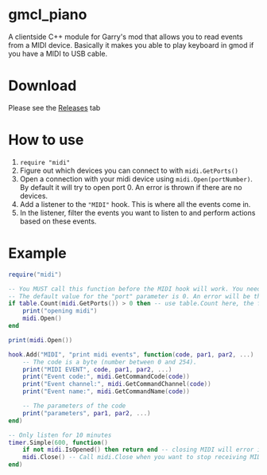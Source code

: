 gmcl_piano
================

A clientside C++ module for Garry's mod that allows you to read events from a MIDI device. Basically it makes you able to play keyboard in gmod if you have a MIDI to USB cable.

# Download
Please see the [Releases](https://github.com/FPtje/gmcl_midi/releases) tab

# How to use
1. `require "midi"`
2. Figure out which devices you can connect to with `midi.GetPorts()`
3. Open a connection with your midi device using `midi.Open(portNumber)`. By default it will try to open port 0. An error is thrown if there are no devices.
4. Add a listener to the `"MIDI"` hook. This is where all the events come in.
5. In the listener, filter the events you want to listen to and perform actions based on these events.

# Example
```Lua
require("midi")

-- You MUST call this function before the MIDI hook will work. You need to connect to the actual MIDI device.
-- The default value for the "port" parameter is 0. An error will be thrown if there are no MIDI devices connected to the PC. Hence the check.
if table.Count(midi.GetPorts()) > 0 then -- use table.Count here, the first index is 0
    print("opening midi")
    midi.Open()
end

print(midi.Open())

hook.Add("MIDI", "print midi events", function(code, par1, par2, ...)
    -- The code is a byte (number between 0 and 254).
    print("MIDI EVENT", code, par1, par2, ...)
    print("Event code:", midi.GetCommandCode(code))
    print("Event channel:", midi.GetCommandChannel(code))
    print("Event name:", midi.GetCommandName(code))

    -- The parameters of the code
    print("parameters", par1, par2, ...)
end)

-- Only listen for 10 minutes
timer.Simple(600, function()
    if not midi.IsOpened() then return end -- closing MIDI will error if it isn't opened
    midi.Close() -- Call midi.Close when you want to stop receiving MIDI events. Closing is NOT obligatory.
end)
```

